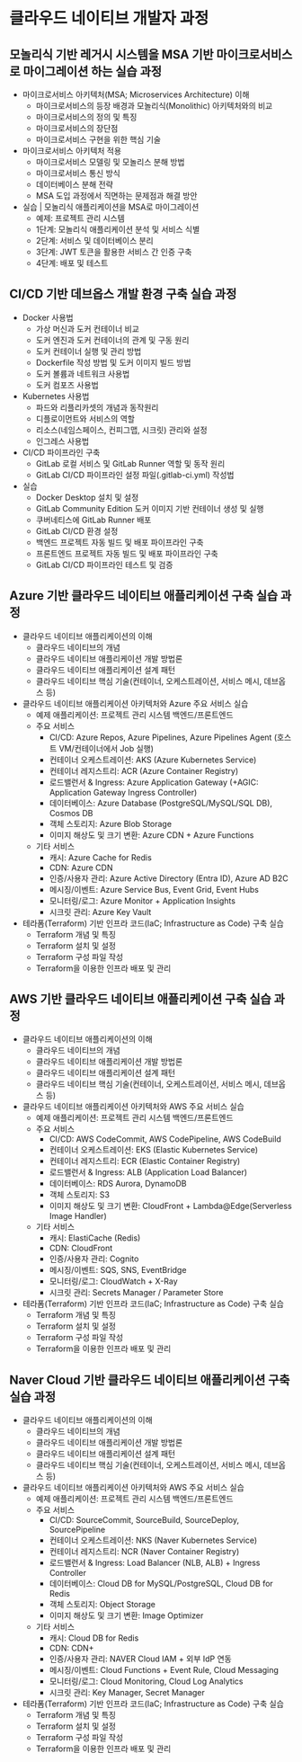 # 클라우드 네이티브 개발자 과정

## 모놀리식 기반 레거시 시스템을 MSA 기반 마이크로서비스로 마이그레이션 하는 실습 과정

- 마이크로서비스 아키텍처(MSA; Microservices Architecture) 이해
    - 마이크로서비스의 등장 배경과 모놀리식(Monolithic) 아키텍처와의 비교
    - 마이크로서비스의 정의 및 특징
    - 마이크로서비스의 장단점 
    - 마이크로서비스 구현을 위한 핵심 기술
- 마이크로서비스 아키텍처 적용
    - 마이크로서비스 모델링 및 모놀리스 분해 방법
    - 마이크로서비스 통신 방식
    - 데이터베이스 분해 전략
    - MSA 도입 과정에서 직면하는 문제점과 해결 방안
- 실습 | 모놀리식 애플리케이션을 MSA로 마이그레이션
    - 예제: 프로젝트 관리 시스템
    - 1단계: 모놀리식 애플리케이션 분석 및 서비스 식별
    - 2단계: 서비스 및 데이터베이스 분리
    - 3단계: JWT 토큰을 활용한 서비스 간 인증 구축
    - 4단계: 배포 및 테스트

## CI/CD 기반 데브옵스 개발 환경 구축 실습 과정

- Docker 사용법
    - 가상 머신과 도커 컨테이너 비교
    - 도커 엔진과 도커 컨테이너의 관계 및 구동 원리 
    - 도커 컨테이너 실행 및 관리 방법
    - Dockerfile 작성 방법 및 도커 이미지 빌드 방법
    - 도커 볼륨과 네트워크 사용법
    - 도커 컴포즈 사용법
- Kubernetes 사용법
    - 파드와 리플리카셋의 개념과 동작원리
    - 디플로이먼트와 서비스의 역할
    - 리소스(네임스페이스, 컨피그맵, 시크릿) 관리와 설정
    - 인그레스 사용법
- CI/CD 파이프라인 구축
    - GitLab 로컬 서비스 및 GitLab Runner 역할 및 동작 원리
    - GitLab CI/CD 파이프라인 설정 파일(.gitlab-ci.yml) 작성법
- 실습
    - Docker Desktop 설치 및 설정
    - GitLab Community Edition 도커 이미지 기반 컨테이너 생성 및 실행
    - 쿠버네티스에 GitLab Runner 배포
    - GitLab CI/CD 환경 설정
    - 백엔드 프로젝트 자동 빌드 및 배포 파이프라인 구축
    - 프론트엔드 프로젝트 자동 빌드 및 배포 파이프라인 구축
    - GitLab CI/CD 파이프라인 테스트 및 검증

## Azure 기반 클라우드 네이티브 애플리케이션 구축 실습 과정

- 클라우드 네이티브 애플리케이션의 이해
    - 클라우드 네이티브의 개념
    - 클라우드 네이티브 애플리케이션 개발 방법론
    - 클라우드 네이티브 애플리케이션 설계 패턴
    - 클라우드 네이티브 핵심 기술(컨테이너, 오케스트레이션, 서비스 메시, 데브옵스 등)
- 클라우드 네이티브 애플리케이션 아키텍처와 Azure 주요 서비스 실습
    - 예제 애플리케이션: 프로젝트 관리 시스템 백엔드/프론트엔드
    - 주요 서비스
        - CI/CD: Azure Repos, Azure Pipelines, Azure Pipelines Agent (호스트 VM/컨테이너에서 Job 실행) 
        - 컨테이너 오케스트레이션: AKS (Azure Kubernetes Service)
        - 컨테이너 레지스트리: ACR (Azure Container Registry)
        - 로드밸런서 & Ingress: Azure Application Gateway (+AGIC: Application Gateway Ingress Controller)
        - 데이터베이스: Azure Database (PostgreSQL/MySQL/SQL DB), Cosmos DB
        - 객체 스토리지: Azure Blob Storage
        - 이미지 해상도 및 크기 변환: Azure CDN + Azure Functions
    - 기타 서비스
        - 캐시: Azure Cache for Redis
        - CDN: Azure CDN
        - 인증/사용자 관리: Azure Active Directory (Entra ID), Azure AD B2C
        - 메시징/이벤트: Azure Service Bus, Event Grid, Event Hubs
        - 모니터링/로그: Azure Monitor + Application Insights
        - 시크릿 관리: Azure Key Vault
- 테라폼(Terraform) 기반 인프라 코드(IaC; Infrastructure as Code) 구축 실습
    - Terraform 개념 및 특징
    - Terraform 설치 및 설정
    - Terraform 구성 파일 작성
    - Terraform을 이용한 인프라 배포 및 관리

## AWS 기반 클라우드 네이티브 애플리케이션 구축 실습 과정

- 클라우드 네이티브 애플리케이션의 이해
    - 클라우드 네이티브의 개념
    - 클라우드 네이티브 애플리케이션 개발 방법론
    - 클라우드 네이티브 애플리케이션 설계 패턴
    - 클라우드 네이티브 핵심 기술(컨테이너, 오케스트레이션, 서비스 메시, 데브옵스 등)
- 클라우드 네이티브 애플리케이션 아키텍처와 AWS 주요 서비스 실습
    - 예제 애플리케이션: 프로젝트 관리 시스템 백엔드/프론트엔드
    - 주요 서비스
        - CI/CD: AWS CodeCommit, AWS CodePipeline, AWS CodeBuild
        - 컨테이너 오케스트레이션: EKS (Elastic Kubernetes Service)
        - 컨테이너 레지스트리: ECR (Elastic Container Registry)
        - 로드밸런서 & Ingress: ALB (Application Load Balancer)
        - 데이터베이스: RDS Aurora, DynamoDB
        - 객체 스토리지: S3
        - 이미지 해상도 및 크기 변환: CloudFront + Lambda@Edge(Serverless Image Handler)
    - 기타 서비스
        - 캐시: ElastiCache (Redis)
        - CDN: CloudFront
        - 인증/사용자 관리: Cognito
        - 메시징/이벤트: SQS, SNS, EventBridge
        - 모니터링/로그: CloudWatch + X-Ray
        - 시크릿 관리: Secrets Manager / Parameter Store
- 테라폼(Terraform) 기반 인프라 코드(IaC; Infrastructure as Code) 구축 실습
    - Terraform 개념 및 특징
    - Terraform 설치 및 설정
    - Terraform 구성 파일 작성
    - Terraform을 이용한 인프라 배포 및 관리

## Naver Cloud 기반 클라우드 네이티브 애플리케이션 구축 실습 과정

- 클라우드 네이티브 애플리케이션의 이해
    - 클라우드 네이티브의 개념
    - 클라우드 네이티브 애플리케이션 개발 방법론
    - 클라우드 네이티브 애플리케이션 설계 패턴
    - 클라우드 네이티브 핵심 기술(컨테이너, 오케스트레이션, 서비스 메시, 데브옵스 등)
- 클라우드 네이티브 애플리케이션 아키텍처와 AWS 주요 서비스 실습
    - 예제 애플리케이션: 프로젝트 관리 시스템 백엔드/프론트엔드
    - 주요 서비스
        - CI/CD: SourceCommit, SourceBuild, SourceDeploy, SourcePipeline
        - 컨테이너 오케스트레이션: NKS (Naver Kubernetes Service)
        - 컨테이너 레지스트리: NCR (Naver Container Registry)
        - 로드밸런서 & Ingress: Load Balancer (NLB, ALB) + Ingress Controller
        - 데이터베이스: Cloud DB for MySQL/PostgreSQL, Cloud DB for Redis
        - 객체 스토리지: Object Storage
        - 이미지 해상도 및 크기 변환: Image Optimizer
    - 기타 서비스
        - 캐시: Cloud DB for Redis
        - CDN: CDN+
        - 인증/사용자 관리: NAVER Cloud IAM + 외부 IdP 연동
        - 메시징/이벤트: Cloud Functions + Event Rule, Cloud Messaging
        - 모니터링/로그: Cloud Monitoring, Cloud Log Analytics
        - 시크릿 관리: Key Manager, Secret Manager
- 테라폼(Terraform) 기반 인프라 코드(IaC; Infrastructure as Code) 구축 실습
    - Terraform 개념 및 특징
    - Terraform 설치 및 설정
    - Terraform 구성 파일 작성
    - Terraform을 이용한 인프라 배포 및 관리